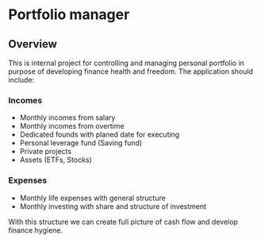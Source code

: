 # Portfolio manager


## Overview 
This is internal project for controlling and managing personal portfolio in purpose of developing 
finance health and freedom. The application should include:

### Incomes
- Monthly incomes from salary 
- Monthly incomes from overtime 
- Dedicated founds with planed date for executing 
- Personal leverage fund (Saving fund)
- Private projects 
- Assets (ETFs, Stocks)

### Expenses 

- Monthly life expenses with general structure 
- Monthly investing with share and structure of investment


With this structure we can create full picture of cash flow and develop finance hygiene.  